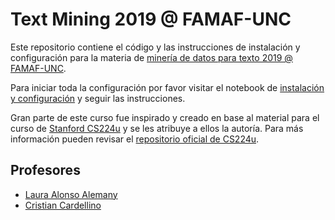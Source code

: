# Text Mining 2019 @ FAMAF-UNC

Este repositorio contiene el código y las instrucciones de instalación y configuración para la
materia de [minería de datos para texto 2019 @ FAMAF-UNC](https://sites.google.com/view/text-mining-2019).

Para iniciar toda la configuración por favor visitar el notebook de
[instalación y configuración](instalacion.ipynb) y seguir las instrucciones.

Gran parte de este curso fue inspirado y creado en base al material para el curso de
[Stanford CS224u](http://web.stanford.edu/class/cs224u/) y se les atribuye a ellos la autoría.
Para más información pueden revisar el [repositorio oficial de CS224u](https://github.com/cgpotts/cs224u).

## Profesores

- [Laura Alonso Alemany](https://cs.famaf.unc.edu.ar/~laura)
- [Cristian Cardellino](https://crscardellino.github.io)